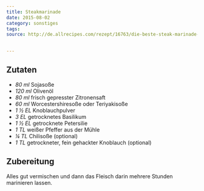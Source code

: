```yaml
---
title: Steakmarinade
date: 2015-08-02
category: sonstiges
tags: 
source: http://de.allrecipes.com/rezept/16763/die-beste-steak-marinade-der-welt.aspx
 

---
```


## Zutaten
- *80 ml* Sojasoße
- *120 ml* Olivenöl
- *80 ml* frisch gepresster Zitronensaft
- *60 ml* Worcestershiresoße oder Teriyakisoße
- *1 ½ EL* Knoblauchpulver
- *3 EL* getrocknetes Basilikum
- *1 ½ EL* getrocknete Petersilie
- *1 TL* weißer Pfeffer aus der Mühle
- *¼ TL* Chilisoße (optional)
- *1 TL* getrockneter, fein gehackter Knoblauch (optional)

## Zubereitung
Alles gut vermischen und dann das Fleisch darin mehrere Stunden marinieren lassen.
